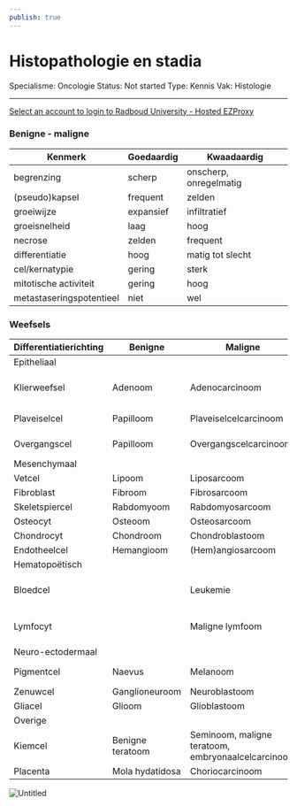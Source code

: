 ```yaml
---
publish: true
---
```

# Histopathologie en stadia

Specialisme: Oncologie
Status: Not started
Type: Kennis
Vak: Histologie

---

[Select an account to login to Radboud University - Hosted EZProxy](https://mijn-bsl-nl.ru.idm.oclc.org/fundamentele-aspecten-van-kanker/18194310)

### Benigne - maligne

| Kenmerk | Goedaardig | Kwaadaardig |
| --- | --- | --- |
| begrenzing | scherp | onscherp, onregelmatig |
| (pseudo)kapsel | frequent | zelden |
| groeiwijze | expansief | infiltratief |
| groeisnelheid | laag | hoog |
| necrose | zelden | frequent |
| differentiatie | hoog | matig tot slecht |
| cel/kernatypie | gering | sterk |
| mitotische activiteit | gering | hoog |
| metastaseringspotentieel | niet | wel |

### Weefsels

| Differentiatierichting | Benigne | Maligne | Voorbeeld |
| --- | --- | --- | --- |
| Epitheliaal |  |  |  |
| Klierweefsel | Adenoom | Adenocarcinoom | Adenocarcinoom van de long, adenocarcinoom van de maag |
| Plaveiselcel | Papilloom | Plaveiselcelcarcinoom | Plaveiselcelcarcinoom van de huid |
| Overgangscel | Papilloom | Overgangscelcarcinoom | Overgangscelcarcinoom van de blaas |
| Mesenchymaal |  |  |  |
| Vetcel | Lipoom | Liposarcoom |  |
| Fibroblast | Fibroom | Fibrosarcoom |  |
| Skeletspiercel | Rabdomyoom | Rabdomyosarcoom |  |
| Osteocyt | Osteoom | Osteosarcoom |  |
| Chondrocyt | Chondroom | Chondroblastoom |  |
| Endotheelcel | Hemangioom | (Hem)angiosarcoom |  |
| Hematopoëtisch |  |  |  |
| Bloedcel |  | Leukemie | Myeloïde leukemie, lymfatische leukemie, ziekte van Hodgkin. |
| Lymfocyt |  | Maligne lymfoom | Non-hodgkinlymfoom (B-cellymfoom, T-cellymfoom) |
| Neuro-ectodermaal |  |  |  |
| Pigmentcel | Naevus | Melanoom | Melanoom van de huid of slijmvliezen. |
| Zenuwcel | Ganglioneuroom | Neuroblastoom |  |
| Gliacel | Glioom | Glioblastoom |  |
| Overige |  |  |  |
| Kiemcel | Benigne teratoom | Seminoom, maligne teratoom, embryonaalcelcarcinoom |  |
| Placenta | Mola hydatidosa | Choriocarcinoom |  |

![Untitled](Untitled%2045.png)